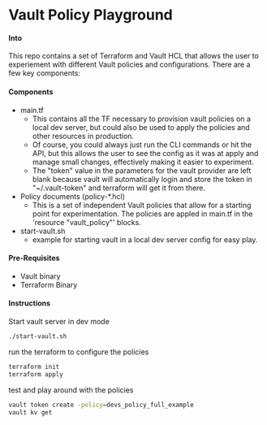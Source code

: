 # Vault Policy Playground

#### Into
This repo contains a set of Terraform and Vault HCL that allows the user to experiement with different Vault policies and configurations.  There are a few key components:

#### Components
* main.tf
    * This contains all the TF necessary to provision vault policies on a local dev server, but could also be used to apply the policies and other resources in production.  
    * Of course, you could always just run the CLI commands or hit the API, but this allows the user to see the config as it was at apply and manage small changes, effectively making it easier to experiment.
    * The "token" value in the parameters for the vault provider are left blank because vault will automatically login and store the token in "~/.vault-token" and terraform will get it from there.
* Policy documents (policy-*.hcl)
    * This is a set of independent Vault policies that allow for a starting point for experimentation.  The policies are appled in main.tf in the 'resource "vault_policy"' blocks.
* start-vault.sh
    * example for starting vault in a local dev server config for easy play.  
    
#### Pre-Requisites

* Vault binary
* Terraform Binary

#### Instructions

Start vault server in dev mode
```bash
./start-vault.sh
```

run the terraform to configure the policies
```bash
terraform init
terraform apply
```

test and play around with the policies
```bash
vault token create -policy=devs_policy_full_example
vault kv get 
```
